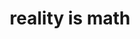 ---
title: "reality is math"
related:
  - Mathematical universe hypothesis - Wikipedia
tags:
  - What is Reality
  - Fragment
---